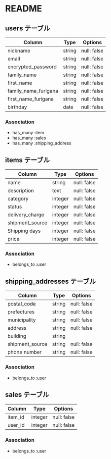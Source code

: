 # README


## users テーブル

| Column                | Type    | Options     |
| --------              | ------  | ----------- |
| nickname              | string  | null: false |
| email                 | string  | null: false |
| encrypted_password    | string  | null: false |
| family_name           | string  | null: false |
| first_name            | string  | null: false |
| family_name_furigana  | string  | null: false |
| first_name_furigana   | string  | null: false |
| birthday              | date    | null: false |

### Association

- has_many :item
- has_many :sales
- has_many :shipping_address



## items テーブル

| Column           | Type    | Options     |
| ------           | ------  | ----------- |
| name             | string  | null: false |
| description      | text    | null: false |
| category         | integer | null: false |
| status           | integer | null: false |
| delivery_charge  | integer | null: false |
| shipment_source  | integer | null: false |
| Shipping days    | integer | null: false |
| price            | integer | null: false | 

### Association

- belongs_to :user



## shipping_addresses テーブル
| Column           | Type    | Options     |
| ------           | ------  | ----------- |
| postal_code      | string  | null: false |
| prefectures      | string  | null: false |
| municipality     | string  | null: false |
| address          | string  | null: false |
| building         | string  |
| shipment_source  | string  | null: false |
| phone number     | string  | null: false |

### Association
- belongs_to :user




## sales テーブル
| Column   | Type    | Options     |
| ------   | ------  | ----------- |
| item_id  | integer | null: false |
| user_id  | integer | null: false |

### Association
- belongs_to :user